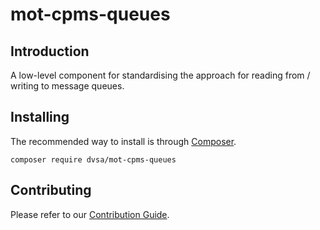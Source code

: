 # mot-cpms-queues

## Introduction

A low-level component for standardising the approach for reading from / writing to message queues.

## Installing

The recommended way to install is through [Composer](https://getcomposer.org/).

```
composer require dvsa/mot-cpms-queues
```

## Contributing

Please refer to our [Contribution Guide](/CONTRIBUTING.md).
